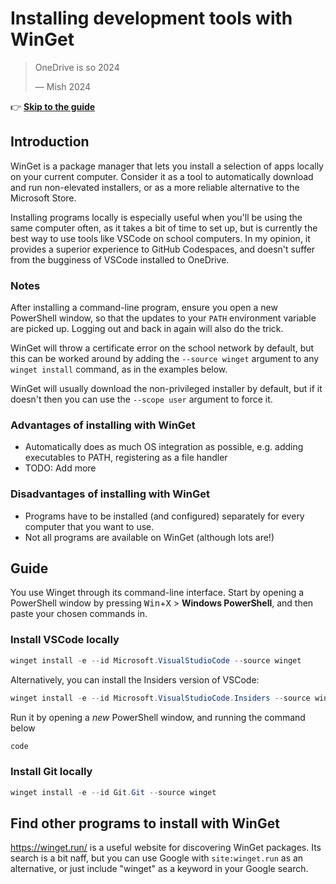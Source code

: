 # Installing development tools with WinGet

<!-- > OneDrive is out, local installs are in -->

> OneDrive is so 2024
>
> &mdash; Mish 2024

👉 **[Skip to the guide](#guide)**

## Introduction

WinGet is a package manager that lets you install a selection of apps locally on your current computer. Consider it as a tool to automatically download and run non-elevated installers, or as a more reliable alternative to the Microsoft Store.

Installing programs locally is especially useful when you'll be using the same computer often, as it takes a bit of time to set up, but is currently the best way to use tools like VSCode on school computers. In my opinion, it provides a superior experience to GitHub Codespaces, and doesn't suffer from the bugginess of VSCode installed to OneDrive.

### Notes

After installing a command-line program, ensure you open a new PowerShell window, so that the updates to your `PATH` environment variable are picked up. Logging out and back in again will also do the trick.

WinGet will throw a certificate error on the school network by default, but this can be worked around by adding the `--source winget` argument to any `winget install` command, as in the examples below.

WinGet will usually download the non-privileged installer by default, but if it doesn't then you can use the `--scope user` argument to force it.

### Advantages of installing with WinGet

- Automatically does as much OS integration as possible, e.g. adding executables to PATH, registering as a file handler
- TODO: Add more

### Disadvantages of installing with WinGet

- Programs have to be installed (and configured) separately for every computer that you want to use.
- Not all programs are available on WinGet (although lots are!)

## Guide

You use Winget through its command-line interface. Start by opening a PowerShell window by pressing <kbd>Win</kbd>+<kbd>X</kbd> > **Windows PowerShell**, and then paste your chosen commands in.

### Install VSCode locally

```ps1
winget install -e --id Microsoft.VisualStudioCode --source winget
```

Alternatively, you can install the Insiders version of VSCode:

```ps1
winget install -e --id Microsoft.VisualStudioCode.Insiders --source winget
```

Run it by opening a _new_ PowerShell window, and running the command below

```ps1
code
```

### Install Git locally

```ps1
winget install -e --id Git.Git --source winget
```

## Find other programs to install with WinGet

<https://winget.run/> is a useful website for discovering WinGet packages. Its search is a bit naff, but you can use Google with `site:winget.run` as an alternative, or just include "winget" as a keyword in your Google search.
